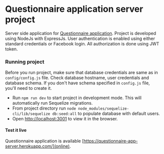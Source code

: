 # Questionnaire application server project

Server side application for [Questionnaire application](https://github.com/vhrustic/Questionnaire-app-client). Project is developed using NodeJs with ExpressJs.
User authentication is enabled using either standard credentials or Facebook login. All authorization is done using JWT token.

### Running project
Before you run project, make sure that database credentials are same as in `config/config.js` file. Check database hostname, user credentials and database schema. If you don't have schema specified in `config.js` file, you'll need to create it.

* Run `npm run dev` to start project in development mode. This will automatically run Sequelize migrations.
* From project directory run `node node_modules/sequelize-cli/lib/sequelize db:seed:all` to populate database with default users.
* Open [http://localhost:3001](http://localhost:3001) to view it in the browser.

#### Test it live
Questionnaire application is available [https://questionnaire-app-server.herokuapp.com/](online).
